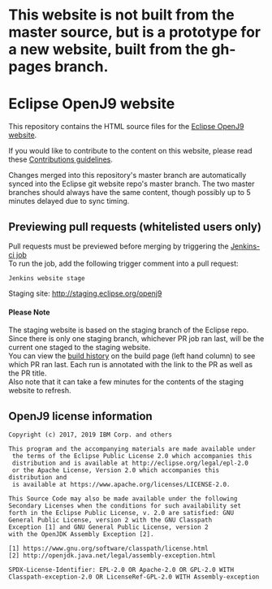 <!--
Copyright (c) 2017, 2017 IBM Corp. and others

This program and the accompanying materials are made available under
the terms of the Eclipse Public License 2.0 which accompanies this
distribution and is available at https://www.eclipse.org/legal/epl-2.0/
or the Apache License, Version 2.0 which accompanies this distribution and
is available at https://www.apache.org/licenses/LICENSE-2.0.

This Source Code may also be made available under the following
Secondary Licenses when the conditions for such availability set
forth in the Eclipse Public License, v. 2.0 are satisfied: GNU
General Public License, version 2 with the GNU Classpath
Exception [1] and GNU General Public License, version 2 with the
OpenJDK Assembly Exception [2].

[1] https://www.gnu.org/software/classpath/license.html
[2] http://openjdk.java.net/legal/assembly-exception.html

SPDX-License-Identifier: EPL-2.0 OR Apache-2.0 OR GPL-2.0 WITH Classpath-exception-2.0 OR LicenseRef-GPL-2.0 WITH Assembly-exception

The project website pages cannot be redistributed
-->
# This website is not built from the master source, but is a prototype for a new website, built from the gh-pages branch.

# Eclipse OpenJ9 website


This repository contains the HTML source files for the [Eclipse OpenJ9 website](http://www.eclipse.org/openj9).

If you would like to contribute to the content on this website, please read
these [Contributions guidelines](https://github.com/eclipse/openj9/blob/master/CONTRIBUTING.md).

Changes merged into this repository's master branch are automatically synced into the Eclipse git website repo's master branch. The two master branches should always have the same content, though possibly up to 5 minutes delayed due to sync timing.

## Previewing pull requests (whitelisted users only)

Pull requests must be previewed before merging by triggering the [Jenkins-ci job](https://ci.eclipse.org/openj9/job/PullRequest-Website-test_on_staging_site/)  
To run the job, add the following trigger comment into a pull request:  
```
Jenkins website stage
```  
Staging site: http://staging.eclipse.org/openj9

#### Please Note
The staging website is based on the staging branch of the Eclipse repo.  
Since there is only one staging branch, whichever PR job ran last, will be the current one staged to the staging website.  
You can view the [build history](https://ci.eclipse.org/openj9/job/PullRequest-Website-test_on_staging_site/) on the build page (left hand column) to see which PR ran last. Each run is annotated with the link to the PR as well as the PR title.  
Also note that it can take a few minutes for the contents of the staging website to refresh.

## OpenJ9 license information

```
Copyright (c) 2017, 2019 IBM Corp. and others

This program and the accompanying materials are made available under
 the terms of the Eclipse Public License 2.0 which accompanies this
 distribution and is available at http://eclipse.org/legal/epl-2.0
 or the Apache License, Version 2.0 which accompanies this distribution and
 is available at https://www.apache.org/licenses/LICENSE-2.0. 

This Source Code may also be made available under the following
Secondary Licenses when the conditions for such availability set
forth in the Eclipse Public License, v. 2.0 are satisfied: GNU
General Public License, version 2 with the GNU Classpath
Exception [1] and GNU General Public License, version 2
with the OpenJDK Assembly Exception [2]. 

[1] https://www.gnu.org/software/classpath/license.html  
[2] http://openjdk.java.net/legal/assembly-exception.html 

SPDX-License-Identifier: EPL-2.0 OR Apache-2.0 OR GPL-2.0 WITH Classpath-exception-2.0 OR LicenseRef-GPL-2.0 WITH Assembly-exception
```
